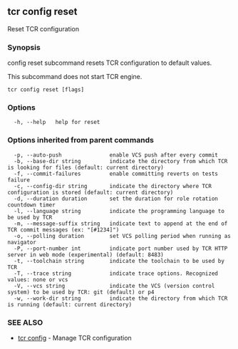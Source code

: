 ## tcr config reset

Reset TCR configuration

### Synopsis


config reset subcommand resets TCR configuration to default values.

This subcommand does not start TCR engine.

```
tcr config reset [flags]
```

### Options

```
  -h, --help   help for reset
```

### Options inherited from parent commands

```
  -p, --auto-push               enable VCS push after every commit
  -b, --base-dir string         indicate the directory from which TCR is looking for files (default: current directory)
  -f, --commit-failures         enable committing reverts on tests failure
  -c, --config-dir string       indicate the directory where TCR configuration is stored (default: current directory)
  -d, --duration duration       set the duration for role rotation countdown timer
  -l, --language string         indicate the programming language to be used by TCR
  -m, --message-suffix string   indicate text to append at the end of TCR commit messages (ex: "[#1234]")
  -o, --polling duration        set VCS polling period when running as navigator
  -P, --port-number int         indicate port number used by TCR HTTP server in web mode (experimental) (default: 8483)
  -t, --toolchain string        indicate the toolchain to be used by TCR
  -T, --trace string            indicate trace options. Recognized values: none or vcs
  -V, --vcs string              indicate the VCS (version control system) to be used by TCR: git (default) or p4
  -w, --work-dir string         indicate the directory from which TCR is running (default: current directory)
```

### SEE ALSO

* [tcr config](tcr_config.md)	 - Manage TCR configuration


